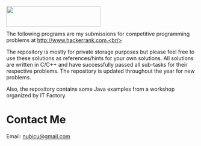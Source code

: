 <img src="https://camo.githubusercontent.com/dbbde6aae43b5dd9c2f85cccce078b89b3a7ca3b/68747470733a2f2f687263646e2e6e65742f6861636b657272616e6b2f6173736574732f6272616e642f776f72646d61726b5f736d2d31383233353834376564613134656635336534303335353035383331656562372e706e67" align="left" height="55" width="250" data-canonical-src="https://hrcdn.net/hackerrank/assets/brand/wordmark_sm-18235847eda14ef53e4035505831eeb7.png" style="max-width:100%;">
<br/><br/><br/>

The following programs are my submissions for competitive programming problems at http://www.hackerrank.com.<br/>

The repository is mostly for private storage purposes but please feel free to use these solutions as references/hints for your own solutions. All solutions are written in C/C++ and have successfully passed all sub-tasks for their respective problems. The repository is updated throughout the year for new problems.

Also, the repository contains some Java examples from a workshop organized by IT Factory.

# Contact Me

Email: <a href="mailto:nubicu@gmail.com">nubicu@gmail.com</a>
